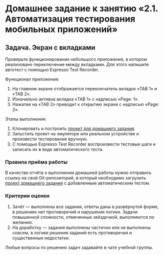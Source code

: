 # Домашнее задание к занятию «2.1. Автоматизация тестирования мобильных приложений»

## Задача. Экран с вкладками

Проверьте функционирование небольшого приложения, в котором реализовано переключение между вкладками. Для этого напишите автотест с помощью Espresso Test Recorder.

Функционал приложения:
1. На главном экране отображается переключатель вкладок «TAB 1» и «TAB 2».
2. Изначально активна вкладка «TAB 1» с надписью «Page: 1».
3. Нажатие на «TAB 2» приводит к открытию экрана с надписью «Page: 2».

Этапы выполнения:
1. Клонировать и построить [проект для домашнего задания](hw_app). 
2. Запустить проект на эмуляторе или реальном устройстве и произвести тестирование вручную.
3. С помощью Espresso Test Recorder воспроизвести тестовые шаги и записать их в виде автоматического теста.

### Правила приёма работы

В качестве отчёта о выполнении домашней работы нужно отправить ссылку на свой Git-репозиторий, в который необходимо загрузить [проект домашнего задания](hw_app) c добавленным автоматическим тестом.

### Критерии оценки

1. Зачёт — выполнены все задания, ответы даны в развёрнутой форме, в решениях нет противоречий и нарушения логики. Задачи повышенной сложности, отмеченные звёздочкой, выполняются по желанию. 
2. На доработку — задания выполнены частично или не выполнены совсем, в логике решения заданий есть противоречия и существенные недостатки.

Любые вопросы по решению задач задавайте в чате учебной группы.
